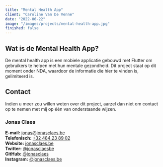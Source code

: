 ```yaml
---
title: "Mental Health App"
client: "Caroline Van De Venne"
date: "2022-06-22"
image: "/images/projects/mental-health-app.jpg"
finished: false
---
```


## Wat is de Mental Health App?

De mental health app is een mobiele applicatie gebouwd met Flutter om gebruikers te helpen
met hun mentale gezondheid. Dit project staat op dit moment onder NDA, waardoor de informatie
die hier te vinden is, gelimiteerd is.

## Contact

Indien u meer zou willen weten over dit project, aarzel dan niet om contact op te nemen met mij op één van onderstaande wijzen.

### Jonas Claes

**E-mail:** [jonas@jonasclaes.be](mailto:jonas@jonasclaes.be)  
**Telefonisch:** [+32 484 23 89 02](tel:+32484238902)  
**Website:** [jonasclaes.be](https://jonasclaes.be)  
**Twitter:** [@jonasclaesbe](https://twitter.com/jonasclaesbe)  
**GitHub:** [@jonasclaes](https://github.com/jonasclaes)  
**Instagram:** [@jonasclaes.be](https://instagram.com/jonasclaes.be)
